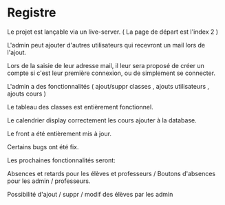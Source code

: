 # Registre

Le projet est lançable via un live-server. ( La page de départ est l'index 2 )

L'admin peut ajouter d'autres utilisateurs qui recevront un mail lors de l'ajout. 

Lors de la saisie de leur adresse mail, il leur sera proposé de créer un compte si c'est leur première connexion, ou de simplement se connecter.

L'admin a des fonctionnalités ( ajout/suppr classes , ajouts utilisateurs , ajouts cours )

Le tableau des classes est entièrement fonctionnel.

Le calendrier display correctement les cours ajouter à la database.

Le front a été entièrement mis à jour.

Certains bugs ont été fix.

Les prochaines fonctionnalités seront:

Absences et retards pour les élèves et professeurs / Boutons d'absences pour les admin / professeurs.

Possibilité d'ajout / suppr / modif des élèves par les admin
